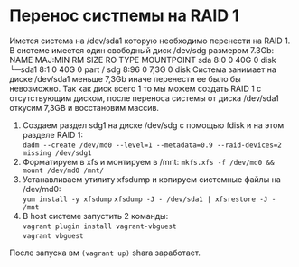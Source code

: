 # **Перенос систпемы на RAID 1**

Имется система на /dev/sda1 которую необходимо перенести на RAID 1. В системе имеется один свободный диск /dev/sdg размером 7.3Gb: <br/> 
NAME    MAJ:MIN RM  SIZE RO TYPE  MOUNTPOINT
sda       8:0    0   40G  0 disk
└─sda1    8:1    0   40G  0 part /
sdg       8:96   0  7,3G  0 disk
Система занимает на диске /dev/sda1 меньше 7,3Gb иначе перенести ее было бы невозможно.
Так как диск всего 1 то мы можем создать RAID 1 с отсутствующим диском, после переноса системы от диска /dev/sda1 откусим 7,3GB  и восстановим массив.
1. Создаем раздел sdg1 на диске /dev/sdg с помощью fdisk и на этом разделе RAID 1:<br/>
   `dadm --create /dev/md0 --level=1 --metadata=0.9 --raid-devices=2 missing /dev/sdg1`
2. Форматируем в xfs и монтируем в /mnt:
   `mkfs.xfs -f /dev/md0 && mount /dev/md0 /mnt/`
3. Устанавливаем утилиту xfsdump и копируем системные файлы на /dev/md0: <br/>
   `yum install -y xfsdump`
   `xfsdump -J - /dev/sda1 | xfsrestore -J - /mnt`
4. В host системе запустить 2 команды: <br/>
   `vagrant plugin install vagrant-vbguest` <br/>
   `vagrant vbguest` <br/>

После запуска вм `(vagrant up)` shara заработает.

